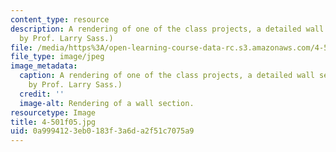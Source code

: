 ```yaml
---
content_type: resource
description: A rendering of one of the class projects, a detailed wall section. (Image
  by Prof. Larry Sass.)
file: /media/https%3A/open-learning-course-data-rc.s3.amazonaws.com/4-501-architectural-construction-and-computation-fall-2005/0a9994123eb0183f3a6da2f51c7075a9_4-501f05.jpg
file_type: image/jpeg
image_metadata:
  caption: A rendering of one of the class projects, a detailed wall section. (Image
    by Prof. Larry Sass.)
  credit: ''
  image-alt: Rendering of a wall section.
resourcetype: Image
title: 4-501f05.jpg
uid: 0a999412-3eb0-183f-3a6d-a2f51c7075a9
---
```

